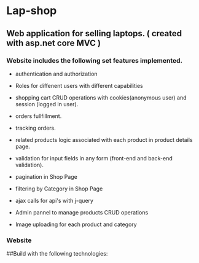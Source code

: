 # Lap-shop
## Web application for selling laptops. ( created with asp.net core MVC )
### Website includes the following set features implemented.

+ authentication and authorization

+ Roles for diffenent users with different capabilities

+ shopping cart CRUD operations with cookies(anonymous user) and session (logged in user).

+ orders fullfillment.

+ tracking orders.

+ related products logic associated with each product in product details page.

+ validation for input fields in any form (front-end and back-end validation).

+ pagination in Shop Page

+ filtering by Category in Shop Page

+ ajax calls for api's with j-query

+ Admin pannel to manage products CRUD operations

+ Image uploading for each product and category

### Website






##Build with the following technologies:



